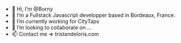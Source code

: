 - 👋 Hi, I’m @Borny
- 👀 I’m a Fullstack Javascript developper based in Bordeaux, France.
- 🌱 I’m currently working for CityTaps
- 💞️ I’m looking to collaborate on ...
- 📫 Contact me => tristandeloris.com
